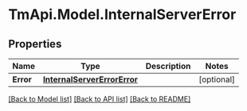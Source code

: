 # TmApi.Model.InternalServerError
## Properties

Name | Type | Description | Notes
------------ | ------------- | ------------- | -------------
**Error** | [**InternalServerErrorError**](InternalServerErrorError.md) |  | [optional] 

[[Back to Model list]](../README.md#documentation-for-models) [[Back to API list]](../README.md#documentation-for-api-endpoints) [[Back to README]](../README.md)

